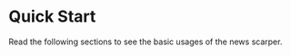 # Quick Start

Read the following sections to see the basic usages of the news scarper.

````{tableofcontents}
````
